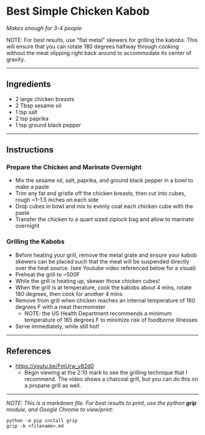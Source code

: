 # Best Simple Chicken Kabob
*Makes enough for 3-4 people*

NOTE:  For best results, use "flat metal" skewers for grilling the kabobs. This will ensure that you can rotate 180 degrees halfway through cooking without the meat slipping right back around to accommodate its center of gravity.
***
## Ingredients
+ 2 large chicken breasts
+ 2 Tbsp sesame oil
+ 1 tsp salt
+ 2 tsp paprika
+ 1 tsp ground black pepper
***
## Instructions
### Prepare the Chicken and Marinate Overnight
+ Mix the sesame oil, salt, paprika, and ground black pepper in a bowl to make a paste
+ Trim any fat and gristle off the chicken breasts, then cut into cubes, rough ~1-1.5 inches on each side
+ Drop cubes in bowl and mix to evenly coat each chicken cube with the paste
+ Transfer the chicken to a quart sized ziplock bag and allow to marinate overnight
### Grilling the Kabobs
+ Before heating your grill, remove the metal grate and ensure your kabob skewers can be placed such that the meat will be suspended directly over the heat source. (see Youtube video referenced below for a visual)
+ Preheat the grill to ~500F
+ While the grill is heating up, skewer those chicken cubes!
+ When the grill is at temperature, cook the kabobs about 4 mins, rotate 180 degrees, then cook for another 4 mins
+ Remove from grill when chicken reaches an internal temperature of 160 degrees F with a meat thermometer
  + NOTE: the US Health Department recommends a minimum temperature of 165 degrees F to minimize risk of foodborne illnesses
+ Serve immediately, while still hot!
***
## References
+ https://youtu.be/FmUrw_y82d0
  + Begin viewing at the 2:10 mark to see the grilling technique that I recommend. The video shows a charcoal grill, but you can do this on a propane grill as well.
***
*NOTE: This is a markdown file. For best results to print, use the python **grip** module, and Google Chrome to view/print:*
```console
python -m pip install grip
grip -b <filename>.md
```
